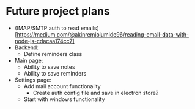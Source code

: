 # Future project plans

-   (IMAP/SMTP auth to read emails)[https://medium.com/@akinremiolumide96/reading-email-data-with-node-js-cdacaa174cc7]
-   Backend:
    -   Define reminders class
-   Main page:
    -   Ability to save notes
    -   Ability to save reminders
-   Settings page:
    -   Add mail account functionality
        -   Create auth config file and save in electron store?
    -   Start with windows functionality
